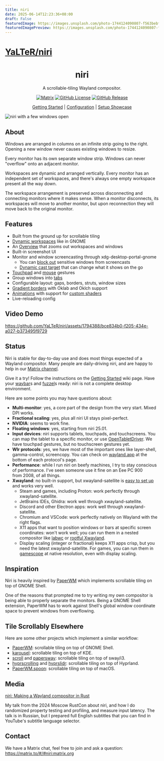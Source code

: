 ```yaml
---
title: niri
date: 2025-06-14T12:23:36+08:00
draft: False
featuredImage: https://images.unsplash.com/photo-1744124090807-f563bebfb979?ixid=M3w0NjAwMjJ8MHwxfHJhbmRvbXx8fHx8fHx8fDE3NDk4NzQ5NTF8&ixlib=rb-4.1.0
featuredImagePreview: https://images.unsplash.com/photo-1744124090807-f563bebfb979?ixid=M3w0NjAwMjJ8MHwxfHJhbmRvbXx8fHx8fHx8fDE3NDk4NzQ5NTF8&ixlib=rb-4.1.0
---
```


# [YaLTeR/niri](https://github.com/YaLTeR/niri)

<h1 align="center">niri</h1>
<p align="center">A scrollable-tiling Wayland compositor.</p>
<p align="center">
    <a href="https://matrix.to/#/#niri:matrix.org"><img alt="Matrix" src="https://img.shields.io/badge/matrix-%23niri-blue?logo=matrix"></a>
    <a href="https://github.com/YaLTeR/niri/blob/main/LICENSE"><img alt="GitHub License" src="https://img.shields.io/github/license/YaLTeR/niri"></a>
    <a href="https://github.com/YaLTeR/niri/releases"><img alt="GitHub Release" src="https://img.shields.io/github/v/release/YaLTeR/niri?logo=github"></a>
</p>

<p align="center">
    <a href="https://github.com/YaLTeR/niri/wiki/Getting-Started">Getting Started</a> | <a href="https://github.com/YaLTeR/niri/wiki/Configuration:-Introduction">Configuration</a> | <a href="https://github.com/YaLTeR/niri/discussions/325">Setup&nbsp;Showcase</a>
</p>

![niri with a few windows open](https://github.com/user-attachments/assets/535e6530-2f44-4b84-a883-1240a3eee6e9)

## About

Windows are arranged in columns on an infinite strip going to the right.
Opening a new window never causes existing windows to resize.

Every monitor has its own separate window strip.
Windows can never "overflow" onto an adjacent monitor.

Workspaces are dynamic and arranged vertically.
Every monitor has an independent set of workspaces, and there's always one empty workspace present all the way down.

The workspace arrangement is preserved across disconnecting and connecting monitors where it makes sense.
When a monitor disconnects, its workspaces will move to another monitor, but upon reconnection they will move back to the original monitor.

## Features

- Built from the ground up for scrollable tiling
- [Dynamic workspaces](https://github.com/YaLTeR/niri/wiki/Workspaces) like in GNOME
- An [Overview](https://github.com/user-attachments/assets/379a5d1f-acdb-4c11-b36c-e85fd91f0995) that zooms out workspaces and windows
- Built-in screenshot UI
- Monitor and window screencasting through xdg-desktop-portal-gnome
    - You can [block out](https://github.com/YaLTeR/niri/wiki/Configuration:-Window-Rules#block-out-from) sensitive windows from screencasts
    - [Dynamic cast target](https://github.com/YaLTeR/niri/wiki/Screencasting#dynamic-screencast-target) that can change what it shows on the go
- [Touchpad](https://github.com/YaLTeR/niri/assets/1794388/946a910e-9bec-4cd1-a923-4a9421707515) and [mouse](https://github.com/YaLTeR/niri/assets/1794388/8464e65d-4bf2-44fa-8c8e-5883355bd000) gestures
- Group windows into [tabs](https://github.com/YaLTeR/niri/wiki/Tabs)
- Configurable layout: gaps, borders, struts, window sizes
- [Gradient borders](https://github.com/YaLTeR/niri/wiki/Configuration:-Layout#gradients) with Oklab and Oklch support
- [Animations](https://github.com/YaLTeR/niri/assets/1794388/ce178da2-af9e-4c51-876f-8709c241d95e) with support for [custom shaders](https://github.com/YaLTeR/niri/assets/1794388/27a238d6-0a22-4692-b794-30dc7a626fad)
- Live-reloading config

## Video Demo

https://github.com/YaLTeR/niri/assets/1794388/bce834b0-f205-434e-a027-b373495f9729

## Status

Niri is stable for day-to-day use and does most things expected of a Wayland compositor.
Many people are daily-driving niri, and are happy to help in our [Matrix channel].

Give it a try!
Follow the instructions on the [Getting Started](https://github.com/YaLTeR/niri/wiki/Getting-Started) wiki page.
Have your [waybar]s and [fuzzel]s ready: niri is not a complete desktop environment.

Here are some points you may have questions about:

- **Multi-monitor**: yes, a core part of the design from the very start. Mixed DPI works.
- **Fractional scaling**: yes, plus all niri UI stays pixel-perfect.
- **NVIDIA**: seems to work fine.
- **Floating windows**: yes, starting from niri 25.01.
- **Input devices**: niri supports tablets, touchpads, and touchscreens.
You can map the tablet to a specific monitor, or use [OpenTabletDriver].
We have touchpad gestures, but no touchscreen gestures yet.
- **Wlr protocols**: yes, we have most of the important ones like layer-shell, gamma-control, screencopy.
You can check on [wayland.app](https://wayland.app) at the bottom of each protocol's page.
- **Performance**: while I run niri on beefy machines, I try to stay conscious of performance.
I've seen someone use it fine on an Eee PC 900 from 2008, of all things.
- **Xwayland**: no built-in support, but xwayland-satellite is [easy to set up](https://github.com/YaLTeR/niri/wiki/Xwayland#using-xwayland-satellite) and works very well.
    - Steam and games, including Proton: work perfectly through xwayland-satellite.
    - JetBrains IDEs, Ghidra: work well through xwayland-satellite.
    - Discord and other Electron apps: work well through xwayland-satellite.
    - Chromium and VSCode: work perfectly natively on Wayland with the right flags.
    - X11 apps that want to position windows or bars at specific screen coordinates: won't work well; you can run them in a nested compositor like [labwc](https://github.com/YaLTeR/niri/wiki/Xwayland#using-the-labwc-wayland-compositor) or [rootful Xwayland](https://github.com/YaLTeR/niri/wiki/Xwayland#directly-running-xwayland-in-rootful-mode).
    - Display scaling (integer or fractional) keeps X11 apps crisp, but you need the latest xwayland-satellite.
    For games, you can run them in [gamescope] at native resolution, even with display scaling.

## Inspiration

Niri is heavily inspired by [PaperWM] which implements scrollable tiling on top of GNOME Shell.

One of the reasons that prompted me to try writing my own compositor is being able to properly separate the monitors.
Being a GNOME Shell extension, PaperWM has to work against Shell's global window coordinate space to prevent windows from overflowing.

## Tile Scrollably Elsewhere

Here are some other projects which implement a similar workflow:

- [PaperWM]: scrollable tiling on top of GNOME Shell.
- [karousel]: scrollable tiling on top of KDE.
- [scroll](https://github.com/dawsers/scroll) and [papersway]: scrollable tiling on top of sway/i3.
- [hyprscrolling] and [hyprslidr]: scrollable tiling on top of Hyprland.
- [PaperWM.spoon]: scrollable tiling on top of macOS.

## Media

[niri: Making a Wayland compositor in Rust](https://youtu.be/Kmz8ODolnDg?list=PLRdS-n5seLRqrmWDQY4KDqtRMfIwU0U3T)

My talk from the 2024 Moscow RustCon about niri, and how I do randomized property testing and profiling, and measure input latency.
The talk is in Russian, but I prepared full English subtitles that you can find in YouTube's subtitle language selector.

## Contact

We have a Matrix chat, feel free to join and ask a question: https://matrix.to/#/#niri:matrix.org

[PaperWM]: https://github.com/paperwm/PaperWM
[waybar]: https://github.com/Alexays/Waybar
[fuzzel]: https://codeberg.org/dnkl/fuzzel
[karousel]: https://github.com/peterfajdiga/karousel
[papersway]: https://spwhitton.name/tech/code/papersway/
[hyprscrolling]: https://github.com/hyprwm/hyprland-plugins/tree/main/hyprscrolling
[hyprslidr]: https://gitlab.com/magus/hyprslidr
[PaperWM.spoon]: https://github.com/mogenson/PaperWM.spoon
[Matrix channel]: https://matrix.to/#/#niri:matrix.org
[OpenTabletDriver]: https://opentabletdriver.net/
[gamescope]: https://github.com/ValveSoftware/gamescope
